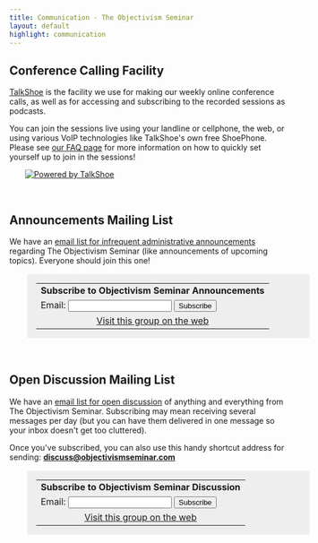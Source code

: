 ```yaml
---
title: Communication - The Objectivism Seminar
layout: default
highlight: communication
---
```


Conference Calling Facility
---------------------------
<a href="http://www.talkshoe.com/tc/15215">TalkShoe</a> is the facility we use for making our weekly online conference calls, as well as for accessing and subscribing to the recorded sessions as podcasts.

You can join the sessions live using your landline or cellphone, the web, or using various VoIP technologies like TalkShoe's own free ShoePhone. Please see <a href="/faq/">our FAQ page</a> for more information on how to quickly set yourself up to join in the sessions!

<a style="margin-left: 2em;" href="http://www.talkshoe.com/talkshoe/web/tscmd/tc/15215"><img src="http://www.talkshoe.com/resources/talkshoe/images/badges/static/badgeStatic0307011.gif" alt="Powered by TalkShoe" border="0" /></a>

&nbsp;


Announcements Mailing List
--------------------------
We have an <a href="http://groups.google.com/group/objectivism-seminar-announcements">email list for infrequent administrative announcements</a> regarding The Objectivism Seminar (like announcements of upcoming topics). Everyone should join this one!

<table markdown="0" border="0" style="background-color: #eee; padding: 1em; margin-left: 2em;" cellspacing="0">
    <tr>
        <td>
            <b>Subscribe to Objectivism Seminar Announcements</b>
        </td>
    </tr>
    <form action="http://groups.google.com/group/objectivism-seminar-announcements/boxsubscribe">
        <tr>
            <td>
                Email: <input type="text" name="email"> <input type="submit" name="sub" value="Subscribe">
            </td>
        </tr>
    </form>
    <tr>
        <td align="center">
            <a href="http://groups.google.com/group/objectivism-seminar-announcements">Visit this group on the web</a>
        </td>
    </tr>
</table>

&nbsp;

Open Discussion Mailing List
----------------------------
We have an <a href="http://groups.google.com/group/objectivism-seminar-discussion">email list for open discussion</a> of anything and everything from The Objectivism Seminar. Subscribing may mean receiving several messages per day (but you can have them delivered in one message so your inbox doesn't get too cluttered).

Once you've subscribed, you can also use this handy shortcut address for sending: <b><a href="mailto:discuss@objectivismseminar.com">discuss@objectivismseminar.com</a></b>

<table markdown="0" border="0" style="background-color: #eee; padding: 1em; margin-left: 2em;" cellspacing="0">
    <tr>
        <td>
            <b>Subscribe to Objectivism Seminar Discussion</b>
        </td>
    </tr>
    <form action="http://groups.google.com/group/objectivism-seminar-announcements/boxsubscribe">
        <tr>
            <td>
                Email: <input type="text" name="email"> <input type="submit" name="sub" value="Subscribe">
            </td>
        </tr>
    </form>
    <tr>
        <td align="center">
            <a href="http://groups.google.com/group/objectivism-seminar-discussion">Visit this group on the web</a>
        </td>
    </tr>
</table>

<!--
    <p><b>Planning Mailing List</b></p>
    <p>Finally, there is a "behind the scenes" discussion <a href="http://groups.google.com/group/objectivism-seminar-planning">list for planning</a> to keep The Objectivism Seminar running smoothly. This will be (or should be) of interest
        only to the handful of relatively seasoned Objectivists who have been with the Seminar for some time.</p>
    <p>Those who are subscribed can also use this handy shortcut address for sending: <b><a href="mailto:plan@objectivismseminar.com">plan@objectivismseminar.com</a></b></p>
    <table border=0 style="background-color: #fff; padding: 5px;" cellspacing=0>
        <tr>
            <td style="padding-left: 5px">
                <b>Subscribe to Objectivism Seminar Planning</b>
            </td>
        </tr>
        <form action="http://groups.google.com/group/objectivism-seminar-planning/boxsubscribe">
            <tr>
                <td style="padding-left: 5px;">
                    Email:
                    <input type=text name=email>
                    <input type=submit name="sub" value="Subscribe">
                </td>
            </tr>
        </form>
        <tr>
            <td align=right>
                <a href="http://groups.google.com/group/objectivism-seminar-planning">Visit this group on the web</a>
            </td>
        </tr>
    </table>
-->
